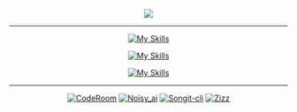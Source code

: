 
<div style="text-align:center">
  <img src="https://readme-typing-svg.herokuapp.com?font=Doto&weight=900&size=40&pause=1000&color=060050&background=78ADFF&center=true&vCenter=true&random=true&width=500&lines=Sauhardha+Kafle"/>
  <div>


<hr>


[![My Skills](https://skillicons.dev/icons?i=js,c,cpp,py,ts,rust)](https://skillicons.dev)

[![My Skills](https://skillicons.dev/icons?i=html,css,tailwind,react,next)](https://skillicons.dev)

[![My Skills](https://skillicons.dev/icons?i=nodejs,express)](https://skillicons.dev)

<hr>

[![CodeRoom](https://github-readme-stats.vercel.app/api/pin/?username=ostrich-egg&repo=coderoom&border_color=289BF9&bg_color=0D1117&title_color=C9D1D9&text_color=8B949E&icon_color=289BF9)](https://github.com/ostrich-egg/CodeRoom)
[![Noisy_ai](https://github-readme-stats.vercel.app/api/pin/?username=ostrich-egg&repo=noisy_ai&border_color=289BF9&bg_color=0D1117&title_color=C9D1D9&text_color=8B949E&icon_color=289BF9)](https://github.com/ostrich-egg/noisy_ai)
[![Songit-cli](https://github-readme-stats.vercel.app/api/pin/?username=ostrich-egg&repo=songit-cli&border_color=289BF9&bg_color=0D1117&title_color=C9D1D9&text_color=8B949E&icon_color=289BF9)](https://github.com/ostrich-egg/songit-cli)
[![Zizz](https://github-readme-stats.vercel.app/api/pin/?username=ostrich-egg&repo=zizz&border_color=289BF9&bg_color=0D1117&title_color=C9D1D9&text_color=8B949E&icon_color=289BF9)](https://github.com/ostrich-egg/zizz)
